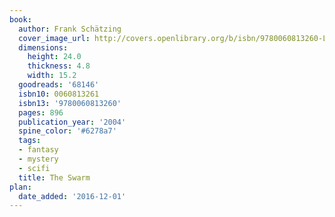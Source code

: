 ```yaml
---
book:
  author: Frank Schätzing
  cover_image_url: http://covers.openlibrary.org/b/isbn/9780060813260-L.jpg
  dimensions:
    height: 24.0
    thickness: 4.8
    width: 15.2
  goodreads: '68146'
  isbn10: 0060813261
  isbn13: '9780060813260'
  pages: 896
  publication_year: '2004'
  spine_color: '#6278a7'
  tags:
  - fantasy
  - mystery
  - scifi
  title: The Swarm
plan:
  date_added: '2016-12-01'
---
```

